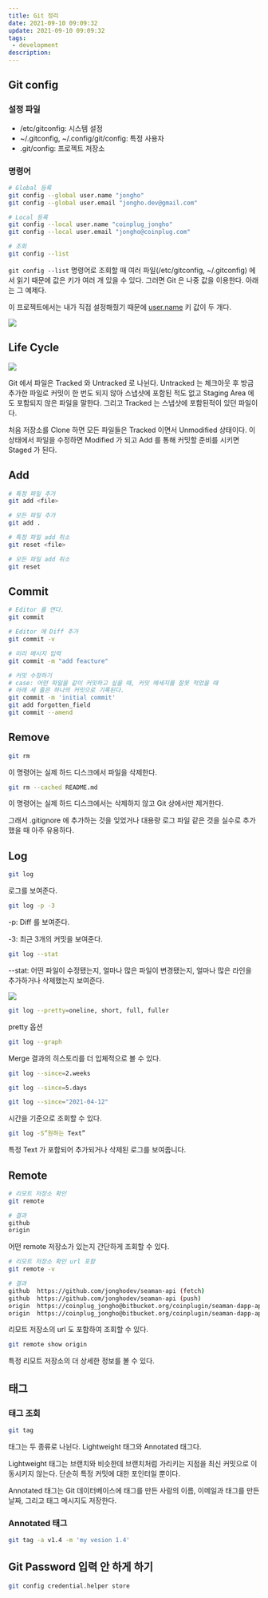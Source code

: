 ```yaml
---
title: Git 정리
date: 2021-09-10 09:09:32
update: 2021-09-10 09:09:32
tags:
 - development
description:
---
```


## Git config

### 설정 파일

- /etc/gitconfig: 시스템 설정
- ~/.gitconfig, ~/.config/git/config: 특정 사용자
- .git/config: 프로젝트 저장소

### 명령어

```bash
# Global 등록
git config --global user.name "jongho"
git config --global user.email "jongho.dev@gmail.com"

# Local 등록
git config --local user.name "coinplug_jongho"
git config --local user.email "jongho@coinplug.com"

# 조회
git config --list
```

`git config --list` 명령어로 조회할 때 여러 파일(/etc/gitconfig, ~/.gitconfig) 에서 읽기 때문에 값은 키가 여러 개 있을 수 있다. 그러면 Git 은 나중 값을 이용한다. 아래는 그 예제다.

이 프로젝트에서는 내가 직접 설정해줬기 때문에 [user.name](http://user.name) 키 값이 두 개다.

![](./1.png)

## Life Cycle

![](./2.png)

Git 에서 파일은 Tracked 와 Untracked 로 나뉜다. Untracked 는 체크아웃 후 방금 추가한 파일로 커밋이 한 번도 되지 않아 스냅샷에 포함된 적도 없고 Staging Area 에도 포함되지 않은 파일을 말한다. 그리고 Tracked 는 스냅샷에 포함된적이 있던 파일이다.

처음 저장소를 Clone 하면 모든 파일들은 Tracked 이면서 Unmodified 상태이다. 이 상태에서 파일을 수정하면 Modified 가 되고 Add 를 통해 커밋할 준비를 시키면 Staged 가 된다.

## Add

```bash
# 특정 파일 추가
git add <file>

# 모든 파일 추가
git add .

# 특정 파일 add 취소
git reset <file>

# 모든 파일 add 취소
git reset
```

## Commit

```bash
# Editor 를 연다.
git commit

# Editor 에 Diff 추가
git commit -v

# 미리 메시지 입력
git commit -m "add feacture"

# 커밋 수정하기
# case: 어떤 파일을 같이 커밋하고 싶을 때, 커밋 메세지를 잘못 적었을 때
# 아래 세 줄은 하나의 커밋으로 기록된다.
git commit -m 'initial commit'
git add forgotten_field
git commit --amend
```

## Remove

```bash
git rm
```

이 명령어는 실제 하드 디스크에서 파일을 삭제한다.

```bash
git rm --cached README.md
```

이 명령어는 실제 하드 디스크에서는 삭제하지 않고 Git 상에서만 제거한다.

그래서 .gitignore 에 추가하는 것을 잊었거나 대용량 로그 파일 같은 것을 실수로 추가했을 때 아주 유용하다.

## Log

```bash
git log
```

로그를 보여준다.

```bash
git log -p -3
```

-p: Diff 를 보여준다.

-3: 최근 3개의 커밋을 보여준다.

```bash
git log --stat
```

--stat: 어떤 파일이 수정됐는지, 얼마나 많은 파일이 변경됐는지, 얼마나 많은 라인을 추가하거나 삭제했는지 보여준다.

![](./3.png)

```bash
git log --pretty=oneline, short, full, fuller
```

pretty 옵션

```bash
git log --graph
```

Merge 결과의 히스토리를 더 입체적으로 볼 수 있다.

```bash
git log --since=2.weeks

git log --since=5.days

git log --since="2021-04-12"
```

시간을 기준으로 조회할 수 있다.

```bash
git log -S”원하는 Text”
```

특정 Text 가 포함되어 추가되거나 삭제된 로그를 보여줍니다.

## Remote

```bash
# 리모트 저장소 확인
git remote

# 결과
github
origin
```

어떤 remote 저장소가 있는지 간단하게 조회할 수 있다.

```bash
# 리모트 저장소 확인 url 포함
git remote -v

# 결과
github	https://github.com/jonghodev/seaman-api (fetch)
github	https://github.com/jonghodev/seaman-api (push)
origin	https://coinplug_jongho@bitbucket.org/coinplugin/seaman-dapp-api.git (fetch)
origin	https://coinplug_jongho@bitbucket.org/coinplugin/seaman-dapp-api.git (push)
```

리모트 저장소의 url 도 포함하여 조회할 수 있다.

```bash
git remote show origin
```

특정 리모트 저장소의 더 상세한 정보를 볼 수 있다.

## 태그

### 태그 조회

```bash
git tag
```

태그는 두 종류로 나뉜다. Lightweight 태그와 Annotated 태그다.

Lightweight 태그는 브랜치와 비슷한데 브랜치처럼 가리키는 지점을 최신 커밋으로 이동시키지 않는다. 단순히 특정 커밋에 대한 포인터일 뿐이다.

Annotated 태그는 Git 데이터베이스에 태그를 만든 사람의 이름, 이메일과 태그를 만든 날짜, 그리고 태그 메시지도 저장한다.

### Annotated 태그

```bash
git tag -a v1.4 -m 'my vesion 1.4'
```

## Git Password 입력 안 하게 하기

```bash
git config credential.helper store
```
